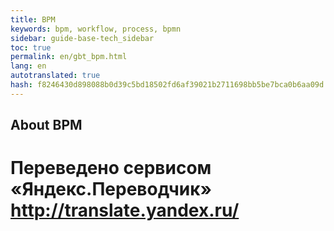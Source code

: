 ```yaml
--- 
title: BPM 
keywords: bpm, workflow, process, bpmn 
sidebar: guide-base-tech_sidebar 
toc: true 
permalink: en/gbt_bpm.html 
lang: en 
autotranslated: true 
hash: f8246430d898088b0d39c5bd18502fd6af39021b2711698bb5be7bca0b6aa09d 
--- 
```


## About BPM 



 # Переведено сервисом «Яндекс.Переводчик» http://translate.yandex.ru/